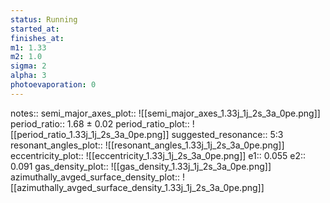 ```yaml
---
status: Running
started_at:
finishes_at:
m1: 1.33
m2: 1.0
sigma: 2
alpha: 3
photoevaporation: 0
---
```


notes::
semi_major_axes_plot:: ![[semi_major_axes_1.33j_1j_2s_3a_0pe.png]]
period_ratio:: 1.68 ± 0.02
period_ratio_plot:: ![[period_ratio_1.33j_1j_2s_3a_0pe.png]]
suggested_resonance:: 5:3
resonant_angles_plot:: ![[resonant_angles_1.33j_1j_2s_3a_0pe.png]]
eccentricity_plot:: ![[eccentricity_1.33j_1j_2s_3a_0pe.png]]
e1:: 0.055
e2:: 0.091
gas_density_plot:: ![[gas_density_1.33j_1j_2s_3a_0pe.png]]
azimuthally_avged_surface_density_plot:: ![[azimuthally_avged_surface_density_1.33j_1j_2s_3a_0pe.png]]
